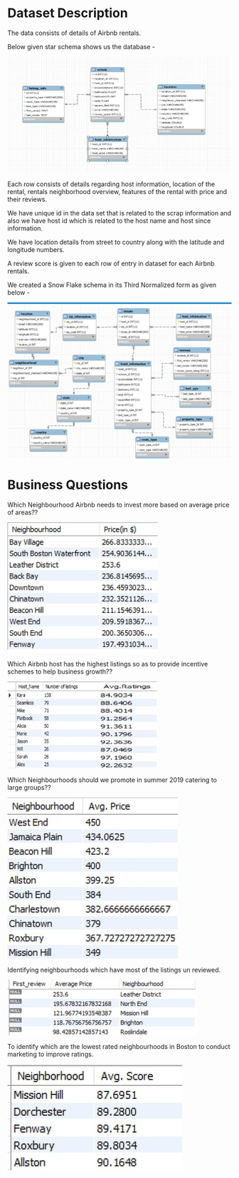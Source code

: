 # Dataset Description

The data consists of details of Airbnb rentals.

Below given star schema shows us the database - 

![Star](Images/StarSchema.jpg)

Each row consists of details regarding host information, location of the rental, rentals neighborhood overview, features of the rental with price and their reviews.

We have unique id in the data set that is related to the scrap information and also we have host id which is related to the host name and host since information.

We have location details from street to country along with the latitude and longitude numbers.

A review score is given to each row of entry in dataset for each Airbnb rentals.

We created a Snow Flake schema in its Third Normalized form as given below - 

![Star](Images/ERP.jpg)

# Business Questions
Which Neighbourhood Airbnb needs to invest more based on average price of areas??

![Q1](Images/Q1.jpg)

Which Airbnb host has the highest listings so as to provide incentive schemes to help business growth??

![Q2](Images/Q2.jpg)

Which Neighbourhoods should we promote in summer 2019 catering to large groups??

![Q3](Images/Q3.jpg)

Identifying neighbourhoods which have most of the listings un reviewed.

![Q4](Images/Q4.jpg)

To identify which are the lowest rated neighbourhoods in Boston to conduct marketing to improve ratings.

![Q5](Images/Q5.jpg)

